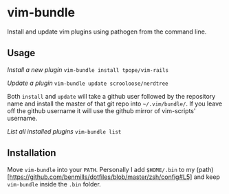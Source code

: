 # vim-bundle
Install and update vim plugins using pathogen from the command line.

## Usage

*Install a new plugin*
`vim-bundle install tpope/vim-rails`

*Update a plugin*
`vim-bundle update scrooloose/nerdtree`

Both `install` and `update` will take a github user followed by the repository
name and install the master of that git repo into `~/.vim/bundle/`. If you
leave off the github username it will use the github mirror of vim-scripts'
username.

*List all installed plugins*
`vim-bundle list`

## Installation

Move `vim-bundle` into your `PATH`. Personally I add `$HOME/.bin` to my
(path)[https://github.com/benmills/dotfiles/blob/master/zsh/config#L5] and keep
`vim-bundle` inside the `.bin` folder.
